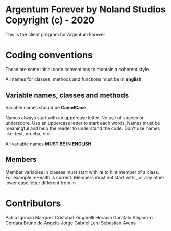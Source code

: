 # Argentum Forever by Noland Studios Copyright (c) - 2020

This is the client program for Argentum Forever


# Coding conventions
These are some initial code conventions to mantain a coherent style.

All names for classes, methods and functions must be in **english**

## Variable names, classes and methods
Variable names should be **CamelCase**

Names always start with an uppercase letter. No use of spaces or underscore. Use an uppercase letter to start each words. Names must be meaningful and help the reader to understand the code. Don't use names like: test, prueba, etc.

All variable names **MUST BE IN ENGLISH**.

## Members
Member variables in classes must start with **m** to hint member of a class. For example mHealth is correct. Members must not start with _ or any other lower case letter different from m


# Contributors

Pablo Ignacio Marquez
Cristobal Zingarelli
Horacio Garofalo
Alejandro Cordara
Bruno de Angelis
Jorge Gabriel Leni
Sebastian Avena





